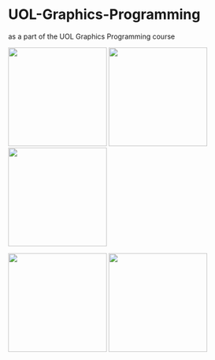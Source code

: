 # UOL-Graphics-Programming
 as a part of the UOL Graphics Programming course


<p float="center">
  <img src="https://github.com/Gregory-Eales/UOL-Graphics-Programming/blob/master/img/3dSineGames.gif" height="200" />
  <img src="https://github.com/Gregory-Eales/UOL-Graphics-Programming/blob/master/img/AngryBirds.gif" height="200" /> 
  <img src="https://github.com/Gregory-Eales/UOL-Graphics-Programming/blob/master/img/AsteroidClone.gif" height="200" />
</p>

<p float="center">
  <img src="https://github.com/Gregory-Eales/UOL-Graphics-Programming/blob/master/img/NoisyGrid.gif" height="200" />
  <img src="https://github.com/Gregory-Eales/UOL-Graphics-Programming/blob/master/img/SolarSystem.gif" height="200" /> 
</p>


